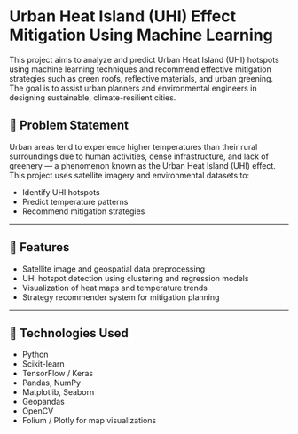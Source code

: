 # Urban Heat Island (UHI) Effect Mitigation Using Machine Learning

This project aims to analyze and predict Urban Heat Island (UHI) hotspots using machine learning techniques and recommend effective mitigation strategies such as green roofs, reflective materials, and urban greening. The goal is to assist urban planners and environmental engineers in designing sustainable, climate-resilient cities.

## 🌆 Problem Statement

Urban areas tend to experience higher temperatures than their rural surroundings due to human activities, dense infrastructure, and lack of greenery — a phenomenon known as the Urban Heat Island (UHI) effect. This project uses satellite imagery and environmental datasets to:
- Identify UHI hotspots
- Predict temperature patterns
- Recommend mitigation strategies

---

## 🔧 Features

- Satellite image and geospatial data preprocessing
- UHI hotspot detection using clustering and regression models
- Visualization of heat maps and temperature trends
- Strategy recommender system for mitigation planning

---

## 🧠 Technologies Used

- Python
- Scikit-learn
- TensorFlow / Keras
- Pandas, NumPy
- Matplotlib, Seaborn
- Geopandas
- OpenCV
- Folium / Plotly for map visualizations

